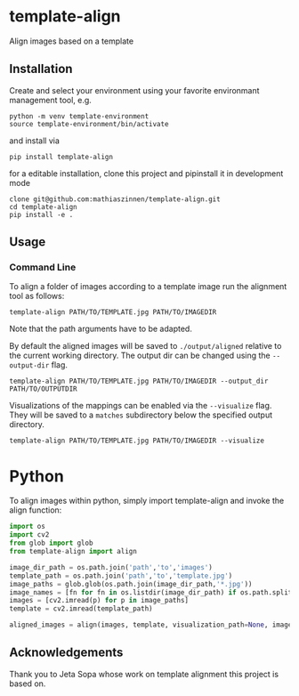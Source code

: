 # template-align
Align images based on a template

## Installation
Create and select your environment using your favorite environmant management tool, e.g.
```
python -m venv template-environment
source template-environment/bin/activate
``` 
and install via 
```
pip install template-align
```

for a editable installation, clone this project and pipinstall it in development mode
```
clone git@github.com:mathiaszinnen/template-align.git
cd template-align
pip install -e .
```

## Usage
### Command Line
To align a folder of images according to a template image run the alignment tool as follows:
```
template-align PATH/TO/TEMPLATE.jpg PATH/TO/IMAGEDIR 
```
Note that the path arguments have to be adapted. 

By default the aligned images will be saved to `./output/aligned` relative to the current working directory. The output dir can be changed using the `--output-dir` flag. 
```
template-align PATH/TO/TEMPLATE.jpg PATH/TO/IMAGEDIR --output_dir PATH/TO/OUTPUTDIR
```

Visualizations of the mappings can be enabled via the `--visualize` flag. They will be saved to a `matches` subdirectory below the specified output directory. 
```
template-align PATH/TO/TEMPLATE.jpg PATH/TO/IMAGEDIR --visualize 
```

# Python
To align images within python, simply import template-align and invoke the align function:
```python
import os
import cv2
from glob import glob
from template-align import align

image_dir_path = os.path.join('path','to','images')
template_path = os.path.join('path','to','template.jpg')
image_paths = glob.glob(os.path.join(image_dir_path,'*.jpg'))
image_names = [fn for fn in os.listdir(image_dir_path) if os.path.splitext(fn)[-1] == '.jpg']
images = [cv2.imread(p) for p in image_paths]
template = cv2.imread(template_path)

aligned_images = align(images, template, visualization_path=None, image_names=image_names)
``` 

## Acknowledgements
Thank you to Jeta Sopa whose work on template alignment this project is based on.